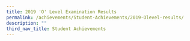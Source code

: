 ```yaml
---
title: 2019 'O' Level Examination Results
permalink: /achievements/Student-Achievements/2019-Olevel-results/
description: ""
third_nav_title: Student Achievements
---
```

